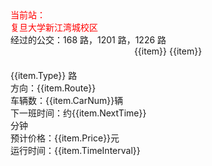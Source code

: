 <el-row>
  <el-card class="box-card1" shadow="hover">
  <div slot="header" class="clearfix">
  <span style="color: red;">当前站：<br/>复旦大学新江湾城校区</span>
  </div>
  <div>经过的公交：168 路，1201 路，1226 路</div>
  </el-card>
</el-row>
<el-row>
<div style="text-align: center;">
<el-select v-model="BusTypeNow" placeholder="公交车路线" @change="changeBusType">
    <el-option v-for="(item,index) in BusTypeOption" :value="item">
    {{item}}
    </el-option>
</el-select>
<el-select v-model="DirectionNow" placeholder="方向" @change="filtrateBus">
    <el-option v-for="(item,index) in DirectionOption" :value="item">
        {{item}}
    </el-option>
</el-select>
<el-button type="primary" icon="el-icon-search" @click="Search"></el-button>
</div>
</el-row>
<!-- <el-row> -->
<el-card class="box-card2" shadow="hover" v-for="(item,index) in AfterFilter" :key="index">
<div slot="header" class="clearfix">
<span :style="{color: item.Color}">{{item.Type}} 路</span>
</div>
<div>方向：{{item.Route}}</div>
<div>车辆数：{{item.CarNum}}辆</div>
<div>下一班时间：约{{item.NextTime}}分钟</div>
<div>预计价格：{{item.Price}}元</div>
<div>运行时间：{{item.TimeInterval}}</div>
</el-card>
<!-- </el-row> -->

<script>
    export default {
        data() {
            return {
                buses: [
                    {
                        Type:"168",
                        CarNum:5,
                        NextTime:2,
                        Price:3,
                        Route:"复旦大学(邯郸路国顺路)->国江路淞行路",
                        TimeInterval: "05:00—23:30",
                        Color:"red",
                    },
                    {
                        Type:"168",
                        CarNum:6,
                        NextTime:7,
                        Price:2,
                        Route:"国江路淞行路->复旦大学(邯郸路国顺路)",
                        TimeInterval: "05:00—23:30",
                        Color:"red",
                    },
                    {
                        Type:"1201",
                        CarNum:2,
                        NextTime:3,
                        Price:2,
                        Route:"淞沪路殷行路->殷行路江湾城路",
                        TimeInterval: "05:00—23:30",
                        Color:"blue",
                    },
                    {
                        Type:"1201",
                        CarNum:4,
                        NextTime:5,
                        Price:3,
                        Route:"殷行路江湾城路->淞沪路殷行路",
                        TimeInterval: "05:00—23:30",
                        Color:"blue",
                    },
                    {
                        Type:"1226",
                        CarNum:1,
                        NextTime:1,
                        Price:4,
                        Route:"淞沪路殷行路->淞沪路殷高路",
                        TimeInterval: "05:00—23:30",
                        Color:"green",
                    },
                    {
                        Type:"1226",
                        CarNum:3,
                        NextTime:6,
                        Price:2,
                        Route:"淞沪路殷高路->淞沪路殷行路",
                        TimeInterval: "05:00—23:30",
                        Color:"green",
                    },
                ],
                AfterFilter:[],
                BusTypeNow:'',
                DirectionNow:'',
                BusTypeOption:['168','1201','1226'],
                DirectionOption:[],
            }
        },
        mounted() {
            this.AfterFilter = this.buses;
            // console.log(this.AfterFilter);
        },
        methods: {
            changeBusType() {
                this.DirectionNow='';
                this.DirectionOption = [];
                for (var i = 0; i < this.buses.length; i++) {
                    // console.log(this.buses[i].Type);
                    // console.log(this.BusTypeNow);
                    if (this.buses[i].Type == this.BusTypeNow ) {
                        this.DirectionOption.push(this.buses[i].Route);
                    }
                }
                this.filtrateBus();
            },
            filtrateBus() {
                this.AfterFilter = [];
                for (var i = 0; i < this.buses.length; i++) {
                    if(this.buses[i].Type == this.BusTypeNow){
                        this.DirectionNow == '' ? this.AfterFilter.push(this.buses[i]) : this.buses[i].Route == this.DirectionNow ? this.AfterFilter.push(this.buses[i]):'';
                    }
                }
            },
            Search() {
                this.$router.push({ path: `/bus_route.html` });
            }
        }
    }
</script>

<style scoped>
    .el-row {
        margin:0 auto;
    }
    .clearfix:before,
    .clearfix:after {
        display: table;
        content: "";
    }
    .clearfix:after {
        clear: both
    }
    .box-card2 {
        width: 45%;
        margin-top: 20px;
        display: inline-block;
    }
  /* .el-button + .el-button {
      margin-left: 10px;
  } */
    .el-divider--vertical {
        height: 100px;
        width: 1px;
        margin-left: 100%;
    }
    .el-card {
        margin-right: 20px;
        border-radius: 16px;
        box-shadow: 0 2px 4px rgba(0, 0, 0, .12), 0 0 6px rgba(0, 0, 0, .04);
    }
    .box-card1 /deep/.el-card__header {
        background: #ffb6c1;
    }
    .box-card2 /deep/ .el-card__header {
        font-size: 24px;
        background: rgba(161, 249, 249, 1);
    }
    /deep/ .el-card__body {
        background: rgba(245, 249, 161, 1);
    }
    .el-select {
        margin-top: 20px;
        width: 20%;
    }
    /* .el-select + .el-select {
        margin-left: 10px;
    } */
</style>